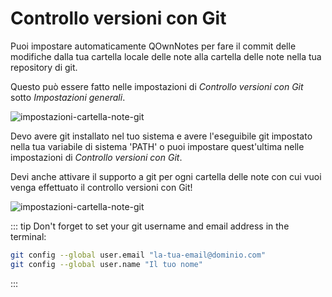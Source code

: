 # Controllo versioni con Git

Puoi impostare automaticamente QOwnNotes per fare il commit delle modifiche dalla tua cartella locale delle note alla cartella delle note nella tua repository di git.

Questo può essere fatto nelle impostazioni di _Controllo versioni con Git_ sotto _Impostazioni generali_.

![impostazioni-cartella-note-git](/img/git/settings.png)

Devo avere git installato nel tuo sistema e avere l'eseguibile git impostato nella tua variabile di sistema 'PATH' o puoi impostare quest'ultima nelle impostazioni di _Controllo versioni con Git_.

Devi anche attivare il supporto a git per ogni cartella delle note con cui vuoi venga effettuato il controllo versioni con Git!

![impostazioni-cartella-note-git](/img/git/note-folder-settings.png)

::: tip
Don't forget to set your git username and email address in the terminal:

```bash
git config --global user.email "la-tua-email@dominio.com"
git config --global user.name "Il tuo nome"
```

:::
